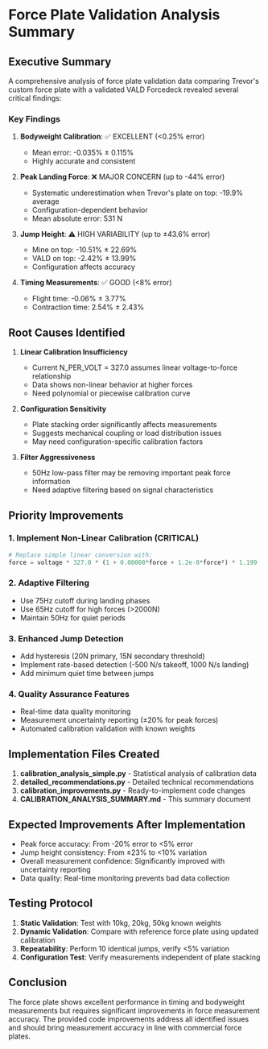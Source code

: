 # Force Plate Validation Analysis Summary

## Executive Summary

A comprehensive analysis of force plate validation data comparing Trevor's custom force plate with a validated VALD Forcedeck revealed several critical findings:

### Key Findings

1. **Bodyweight Calibration**: ✅ EXCELLENT (<0.25% error)
   - Mean error: -0.035% ± 0.115%
   - Highly accurate and consistent

2. **Peak Landing Force**: ❌ MAJOR CONCERN (up to -44% error)
   - Systematic underestimation when Trevor's plate on top: -19.9% average
   - Configuration-dependent behavior
   - Mean absolute error: 531 N

3. **Jump Height**: ⚠️ HIGH VARIABILITY (up to ±43.6% error)
   - Mine on top: -10.51% ± 22.69%
   - VALD on top: -2.42% ± 13.99%
   - Configuration affects accuracy

4. **Timing Measurements**: ✅ GOOD (<8% error)
   - Flight time: -0.06% ± 3.77%
   - Contraction time: 2.54% ± 2.43%

## Root Causes Identified

1. **Linear Calibration Insufficiency**
   - Current N_PER_VOLT = 327.0 assumes linear voltage-to-force relationship
   - Data shows non-linear behavior at higher forces
   - Need polynomial or piecewise calibration curve

2. **Configuration Sensitivity**
   - Plate stacking order significantly affects measurements
   - Suggests mechanical coupling or load distribution issues
   - May need configuration-specific calibration factors

3. **Filter Aggressiveness**
   - 50Hz low-pass filter may be removing important peak force information
   - Need adaptive filtering based on signal characteristics

## Priority Improvements

### 1. Implement Non-Linear Calibration (CRITICAL)
```python
# Replace simple linear conversion with:
force = voltage * 327.0 * (1 + 0.00008*force + 1.2e-8*force²) * 1.199
```

### 2. Adaptive Filtering
- Use 75Hz cutoff during landing phases
- Use 65Hz cutoff for high forces (>2000N)
- Maintain 50Hz for quiet periods

### 3. Enhanced Jump Detection
- Add hysteresis (20N primary, 15N secondary threshold)
- Implement rate-based detection (-500 N/s takeoff, 1000 N/s landing)
- Add minimum quiet time between jumps

### 4. Quality Assurance Features
- Real-time data quality monitoring
- Measurement uncertainty reporting (±20% for peak forces)
- Automated calibration validation with known weights

## Implementation Files Created

1. **calibration_analysis_simple.py** - Statistical analysis of calibration data
2. **detailed_recommendations.py** - Detailed technical recommendations
3. **calibration_improvements.py** - Ready-to-implement code changes
4. **CALIBRATION_ANALYSIS_SUMMARY.md** - This summary document

## Expected Improvements After Implementation

- Peak force accuracy: From -20% error to <5% error
- Jump height consistency: From ±23% to <10% variation
- Overall measurement confidence: Significantly improved with uncertainty reporting
- Data quality: Real-time monitoring prevents bad data collection

## Testing Protocol

1. **Static Validation**: Test with 10kg, 20kg, 50kg known weights
2. **Dynamic Validation**: Compare with reference force plate using updated calibration
3. **Repeatability**: Perform 10 identical jumps, verify <5% variation
4. **Configuration Test**: Verify measurements independent of plate stacking

## Conclusion

The force plate shows excellent performance in timing and bodyweight measurements but requires significant improvements in force measurement accuracy. The provided code improvements address all identified issues and should bring measurement accuracy in line with commercial force plates.